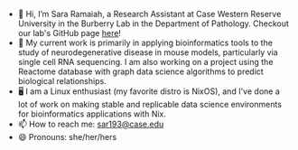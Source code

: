 - 👋 Hi, I’m Sara Ramaiah, a Research Assistant at Case Western Reserve University in the Burberry Lab in the Department of Pathology. Checkout our lab's GitHub page [here](https://github.com/burberrylab)!
- 🔬 My current work is primarily in applying bioinformatics tools to the study of neurodegenerative disease in mouse models, particularly via single cell RNA sequencing. I am also working on a project using the Reactome database with graph data science algorithms to predict biological relationships.
- 🖥️ I am a Linux enthusiast (my favorite distro is NixOS), and I've done a lot of work on making stable and replicable data science environments for bioinformatics applications with Nix.
- 📫 How to reach me: sar193@case.edu
- 😄 Pronouns: she/her/hers

<!---
saramaiah/saramaiah is a ✨ special ✨ repository because its `README.md` (this file) appears on your GitHub profile.
You can click the Preview link to take a look at your changes.
--->
